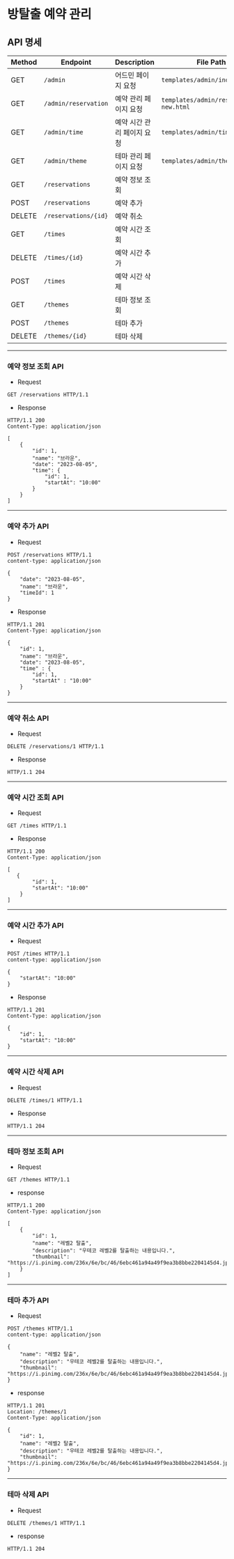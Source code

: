 # 방탈출 예약 관리

## API 명세

| Method | Endpoint             | Description     | File Path                              | Controller Type   |
|--------|----------------------|-----------------|----------------------------------------|-------------------|
| GET    | `/admin`             | 어드민 페이지 요청      | `templates/admin/index.html`           | `@Controller`     |
| GET    | `/admin/reservation` | 예약 관리 페이지 요청    | `templates/admin/reservation-new.html` | `@Controller`     |
| GET    | `/admin/time`        | 예약 시간 관리 페이지 요청 | `templates/admin/time.html`            | `@Controller`     |
| GET    | `/admin/theme`       | 테마 관리 페이지 요청    | `templates/admin/theme.html`           | `@Controller`     |
| GET    | `/reservations`      | 예약 정보 조회        |                                        | `@RestController` |
| POST   | `/reservations`      | 예약 추가           |                                        | `@RestController` |
| DELETE | `/reservations/{id}` | 예약 취소           |                                        | `@RestController` |
| GET    | `/times`             | 예약 시간 조회        |                                        | `@RestController` |
| DELETE | `/times/{id}`        | 예약 시간 추가        |                                        | `@RestController` |
| POST   | `/times`             | 예약 시간 삭제        |                                        | `@RestController` |
| GET    | `/themes`            | 테마 정보 조회        |                                        | `@RestController` |
| POST   | `/themes`            | 테마 추가           |                                        | `@RestController` |
| DELETE | `/themes/{id}`       | 테마 삭제           |                                        | `@RestController` |

---

### 예약 정보 조회 API

- Request

```
GET /reservations HTTP/1.1
```

- Response

```
HTTP/1.1 200 
Content-Type: application/json

[
    {
        "id": 1,
        "name": "브라운",
        "date": "2023-08-05",
        "time": {
            "id": 1,
            "startAt": "10:00"
        }
    }
]
```

---

### 예약 추가 API

- Request

```
POST /reservations HTTP/1.1
content-type: application/json

{
    "date": "2023-08-05",
    "name": "브라운",
    "timeId": 1
}
```

- Response

```
HTTP/1.1 201
Content-Type: application/json

{
    "id": 1,
    "name": "브라운",
    "date": "2023-08-05",
    "time" : {
        "id": 1,
        "startAt" : "10:00"
    }
}
```

---

### 예약 취소 API

- Request

```
DELETE /reservations/1 HTTP/1.1
```

- Response

```
HTTP/1.1 204
```

---

### 예약 시간 조회 API

- Request

```
GET /times HTTP/1.1
```

- Response

```
HTTP/1.1 200 
Content-Type: application/json

[
   {
        "id": 1,
        "startAt": "10:00"
    }
]
```

---

### 예약 시간 추가 API

- Request

```
POST /times HTTP/1.1
content-type: application/json

{
    "startAt": "10:00"
}
```

- Response

```
HTTP/1.1 201
Content-Type: application/json

{
    "id": 1,
    "startAt": "10:00"
}
```

---

### 예약 시간 삭제 API

- Request

```
DELETE /times/1 HTTP/1.1
```

- Response

```
HTTP/1.1 204
```

---

### 테마 정보 조회 API

- Request

```
GET /themes HTTP/1.1
```

- response

```
HTTP/1.1 200
Content-Type: application/json

[
    {
        "id": 1,
        "name": "레벨2 탈출",
        "description": "우테코 레벨2를 탈출하는 내용입니다.",
        "thumbnail": "https://i.pinimg.com/236x/6e/bc/46/6ebc461a94a49f9ea3b8bbe2204145d4.jpg"
    }
]
```

---

### 테마 추가 API

- Request

```
POST /themes HTTP/1.1
content-type: application/json

{
    "name": "레벨2 탈출",
    "description": "우테코 레벨2를 탈출하는 내용입니다.",
    "thumbnail": "https://i.pinimg.com/236x/6e/bc/46/6ebc461a94a49f9ea3b8bbe2204145d4.jpg"
}
```

- response

```
HTTP/1.1 201
Location: /themes/1
Content-Type: application/json

{
    "id": 1,
    "name": "레벨2 탈출",
    "description": "우테코 레벨2를 탈출하는 내용입니다.",
    "thumbnail": "https://i.pinimg.com/236x/6e/bc/46/6ebc461a94a49f9ea3b8bbe2204145d4.jpg"
}
```

---

### 테마 삭제 API

- Request

```
DELETE /themes/1 HTTP/1.1
```

- response

```
HTTP/1.1 204
```